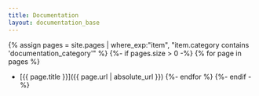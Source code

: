```yaml
---
title: Documentation
layout: documentation_base
---
```

{% assign pages = site.pages
    | where_exp:"item", "item.category contains 'documentation_category'" %}
{%- if pages.size > 0 -%}
{% for page in pages %}
- [{{ page.title }}]({{ page.url | absolute_url }})
{%- endfor %}
{%- endif -%}
